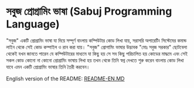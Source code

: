 # সবুজ প্রোগ্রামিং ভাষা (Sabuj Programming Language)
"সবুজ" একটি প্রোগ্রামিং ভাষা যা দিয়ে সম্পূর্ণ বাংলায় কম্পিউটার কোড লিখা যায়, সরাসরি অপারেটিং সিস্টেমের কমান্ড লাইন থেকে সেই কোড কম্পাইল ও রান করা যায়। "সবুজ" প্রোগামিং ভাষার উদ্ভাবক "মোঃ সবুজ সরকার" ছোটবেলা থেকেই যখন জানতে পারেন যে কম্পিউটারের মাধ্যমে যা কিছু হয় সে সব কিছু পরিচালিত হয় কোডের মাদ্ধমে এবং সেই সকল কোড কোনো না কোনো প্রোগ্রামিং ভাষায় লিখা হয় তখন থেকে তিনি স্বপ্ন দেখতে শুরু করেন বাংলায় কোড লিখা যাবে এমন একটি প্রোগ্রামিং ভাষার তিনি তৈরী করবেন।

English version of the README: [README-EN.MD](/README-EN.MD)

